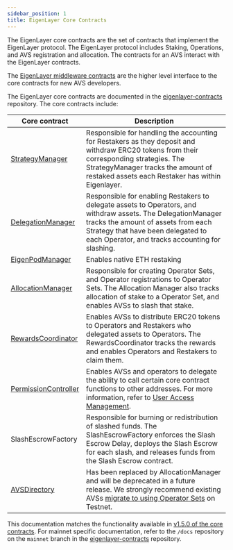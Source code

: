 ```yaml
---
sidebar_position: 1
title: EigenLayer Core Contracts
---
```


The EigenLayer core contracts are the set of contracts that implement the EigenLayer protocol. The EigenLayer protocol includes
Staking, Operations, and AVS registration and allocation. The contracts for an AVS interact with the EigenLayer contracts. 

The [EigenLayer middleware contracts](middleware-contracts.md) are the higher level interface to the core contracts for new AVS developers. 

The EigenLayer core contracts are documented in the [eigenlayer-contracts](https://github.com/Layr-Labs/eigenlayer-contracts) repository. The core contracts include: 

| Core contract                                                                                                            | Description                                                                                                                                                                                                                                  | 
|--------------------------------------------------------------------------------------------------------------------------|----------------------------------------------------------------------------------------------------------------------------------------------------------------------------------------------------------------------------------------------|
| [StrategyManager](https://github.com/Layr-Labs/eigenlayer-contracts/tree/testnet-sepolia/docs#strategymanager)           | Responsible for handling the accounting for Restakers as they deposit and withdraw ERC20 tokens from their corresponding strategies. The StrategyManager tracks the amount of restaked assets each Restaker has within Eigenlayer.           |
| [DelegationManager](https://github.com/Layr-Labs/eigenlayer-contracts/tree/testnet-sepolia/docs#delegationmanager)       | Responsible for enabling Restakers to delegate assets to Operators, and withdraw assets. The DelegationManager tracks the amount of assets from each Strategy that have been delegated to each Operator, and tracks accounting for slashing. | 
| [EigenPodManager](https://github.com/Layr-Labs/eigenlayer-contracts/tree/testnet-sepolia/docs#eigenpodmanager)           | Enables native ETH restaking                                                                                                                                                                                                                 | 
| [AllocationManager](https://github.com/Layr-Labs/eigenlayer-contracts/tree/testnet-sepolia/docs#allocationmanager)       | Responsible for creating Operator Sets, and Operator registrations to Operator Sets. The Allocation Manager also tracks allocation of stake to a Operator Set, and enables AVSs to slash that stake.                                         
| [RewardsCoordinator](https://github.com/Layr-Labs/eigenlayer-contracts/tree/testnet-sepolia/docs#allocationmanager)      | Enables AVSs to distribute ERC20 tokens to Operators and Restakers who delegated assets to Operators. The RewardsCoordinator tracks the rewards and enables Operators and Restakers to claim them.                                           
| [PermissionController](https://github.com/Layr-Labs/eigenlayer-contracts/tree/testnet-sepolia/docs#permissioncontroller) | Enables AVSs and operators to delegate the ability to call certain core contract functions to other addresses. For more information, refer to [User Access Management](../../../eigenlayer/concepts/uam/user-access-management.md).          |
| SlashEscrowFactory     | Responsible for burning or redistribution of slashed funds. The SlashEscrowFactory enforces the Slash Escrow Delay, deploys the Slash Escrow for each slash, and releases funds from the Slash Escrow contract.                              
| [AVSDirectory](https://github.com/Layr-Labs/eigenlayer-contracts/tree/testnet-sepolia/docs#avsdirectory)                 | Has been replaced by AllocationManager and will be deprecated in a future release. We strongly recommend existing AVSs [migrate to using Operator Sets](../../HowTo/build/slashing/migrate-to-operatorsets.md) on Testnet.                   | 

This documentation matches the functionality available in [v1.5.0 of the core contracts](../../../eigenlayer/releases.md). For mainnet
specific documentation, refer to the `/docs` repository on the `mainnet` branch in the [eigenlayer-contracts](https://github.com/Layr-Labs/eigenlayer-contracts)
repository.